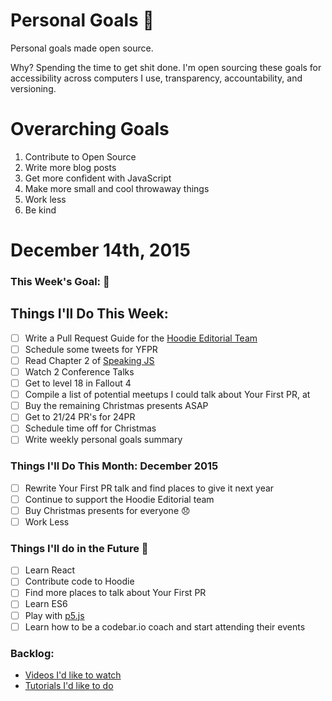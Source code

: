 Personal Goals :star2:
==============

Personal goals made open source.

Why? Spending the time to get shit done. I'm open sourcing these goals for accessibility across computers I use, transparency, accountability, and versioning.

# Overarching Goals
1. Contribute to Open Source
2. Write more blog posts
3. Get more confident with JavaScript
4. Make more small and cool throwaway things
5. Work less
6. Be kind

# December 14th, 2015

### This Week's Goal: :ghost:

## Things I'll Do This Week:
- [ ] Write a Pull Request Guide for the [Hoodie Editorial Team](http://github.com/hoodiehq/editorial)
- [ ] Schedule some tweets for YFPR
- [ ] Read Chapter 2 of [Speaking JS](http://speakingjs.com)
- [ ] Watch 2 Conference Talks
- [ ] Get to level 18 in Fallout 4
- [ ] Compile a list of potential meetups I could talk about Your First PR, at
- [ ] Buy the remaining Christmas presents ASAP
- [ ] Get to 21/24 PR's for 24PR
- [ ] Schedule time off for Christmas
- [ ] Write weekly personal goals summary

### Things I'll Do This Month: December 2015
- [ ] Rewrite Your First PR talk and find places to give it next year
- [ ] Continue to support the Hoodie Editorial team
- [ ] Buy Christmas presents for everyone :disappointed:
- [ ] Work Less

### Things I'll do in the Future :rocket:
- [ ] Learn React
- [ ] Contribute code to Hoodie
- [ ] Find more places to talk about Your First PR
- [ ] Learn ES6
- [ ] Play with [p5.js](http://p5js.org/)
- [ ] Learn how to be a codebar.io coach and start attending their events

### Backlog:
- [Videos I'd like to watch](https://github.com/Charlotteis/personal-goals/blob/master/content-list/videos.md)
- [Tutorials I'd like to do](https://github.com/Charlotteis/personal-goals/blob/master/content-list/tutorials.md)
